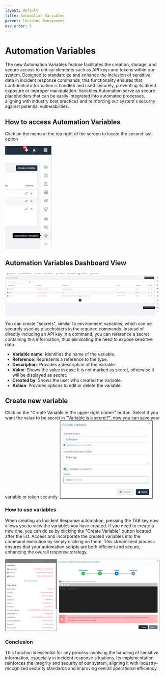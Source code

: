 ```yaml
---
layout: default
title: Automation Variables
parent: Incident Management
nav_order: 3
---
```


# Automation Variables

The new Automation Variables feature facilitates the creation, storage, and secure access to critical elements such as API keys and tokens within our system. Designed to standardize and enhance the inclusion of sensitive data in incident response commands, this functionality ensures that confidential information is handled and used securely, preventing its direct exposure or improper manipulation. Variables Automation serve as secure placeholders that can be easily integrated into automated processes, aligning with industry best practices and reinforcing our system's security against potential vulnerabilities.

## How to access Automation Variables
Click on the menu at the top right of the screen to locate the second last option

<img src="./../Images/../../Images/Components/Incidents/access_variable_automation.png" alt="Dashboard View" width="30%">

## Automation Variables Dashboard View

![Dashboard View](./../Images/../../Images/Components/Incidents/automation_variables_list.png)

You can create "secrets", similar to environment variables, which can be securely used as placeholders in the required commands. Instead of directly including an API key in a command, you can reference a secret containing this information, thus eliminating the need to expose sensitive data.

- **Variable name**: Identifies the name of the variable.
- **Reference**: Represents a reference to the type.
- **Description**: Provides a description of the variable.
- **Value**: Shows the value in case it is not marked as secret, otherwise it will be displayed as secret.
- **Created by**: Shows the user who created the variable.
- **Action**: Provides options to edit or delete the variable.

## Create new variable
Click on the "Create Variable in the upper right corner" button. Select if you want the value to be secret in "Variable is a secret?", now you can save your variable or token securely.
<img src="./../Images/../../Images/Components/Incidents/create_variable_automation.png" alt="Create Variable" width="60%">

### How to use variables
When creating an Incident Response automation, pressing the TAB key now allows you to view the variables you have created. If you need to create a new one, you can do so by clicking the "Create Variable" button located after the list. Access and incorporate the created variables into the command execution by simply clicking on them. This streamlined process ensures that your automation scripts are both efficient and secure, enhancing the overall response strategy.

<img src="./../Images/../../Images/Components/Incidents/use_variables_incident.png" alt="Use Variable">

### Conclusion
This function is essential for any process involving the handling of sensitive information, especially in incident response situations. Its implementation reinforces the integrity and security of our system, aligning it with industry-recognized security standards and improving overall operational efficiency.
